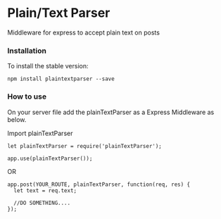 # Plain/Text Parser
Middleware for express to accept plain text on posts

### Installation
To install the stable version:
```
npm install plaintextparser --save
```

### How to use
On your server file add the plainTextParser as a Express Middleware as below.

Import plainTextParser

```
let plainTextParser = require('plainTextParser');
```

```
app.use(plainTextParser());
```
OR
```
app.post(YOUR_ROUTE, plainTextParser, function(req, res) {             
  let text = req.text;

  //DO SOMETHING....
});
```
